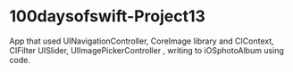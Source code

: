 # 100daysofswift-Project13
App that used UINavigationController, CoreImage library and CIContext, CIFilter
UISlider, UIImagePickerController , writing to iOSphotoAlbum using code.
